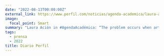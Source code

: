 ```yaml
---
date: "2022-08-13T00:00:00Z"
external_link: https://www.perfil.com/noticias/agenda-academica/laura-acion-el-problema-surge-cuando-la-inteligencia-artificial-se-mete-con-la-democracia-la-salud-o-la-justicia.phtml
image:
  focal_point: Smart
summary: "Laura Ación in #AgendaAcadémica: “The problem occurs when artificial intelligence interferes with democracy, health or justice.”"
tags:
  - prensa
  - 2022
title: Diario Perfil
---
```

